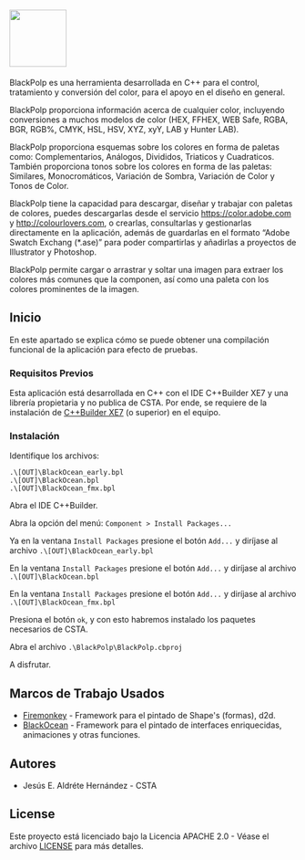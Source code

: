 # <a href='www.BlackPolp.csta.mx'><img src='http://www.csta.mx/ima/BlackPolp_github_150.png' height='100'></a>

BlackPolp es una herramienta desarrollada en C++ para el control, tratamiento y conversión del color, para el apoyo en el diseño en general.  

BlackPolp proporciona información acerca de cualquier color, incluyendo conversiones a muchos modelos de color (HEX, FFHEX, WEB Safe, RGBA, BGR, RGB%, CMYK, HSL, HSV, XYZ, xyY, LAB y Hunter LAB).

BlackPolp proporciona esquemas sobre los colores en forma de paletas como: Complementarios, Análogos, Divididos, Triaticos y Cuadraticos. También proporciona tonos sobre los colores en forma de las paletas: Similares, Monocromáticos, Variación de Sombra, Variación de Color y Tonos de Color.

BlackPolp tiene la capacidad para descargar, diseñar y trabajar con paletas de colores, puedes descargarlas desde el servicio https://color.adobe.com  y http://colourlovers.com, o crearlas, consultarlas y gestionarlas directamente en la aplicación, además de guardarlas en el formato “Adobe Swatch Exchang (*.ase)” para poder compartirlas y añadirlas a proyectos de Illustrator y Photoshop.

BlackPolp permite cargar o arrastrar y soltar una imagen para extraer los colores más comunes que la componen, así como una paleta con los colores prominentes de la imagen.


## Inicio

En este apartado se explica cómo se puede obtener una compilación funcional de la aplicación para efecto de pruebas.

### Requisitos Previos

Esta aplicación está desarrollada en C++ con el IDE C++Builder XE7 y una librería propietaria y no publica de CSTA. Por ende, se requiere de la instalación de [C++Builder XE7](https://www.embarcadero.com/home) (o superior) en el equipo.

### Instalación

Identifique los archivos:

```.\[OUT]\BlackOcean_early.bpl```<br/>
```.\[OUT]\BlackOcean.bpl```<br/>
```.\[OUT]\BlackOcean_fmx.bpl```

Abra el IDE C++Builder.

Abra la opción del menú: ```Component > Install Packages...```

Ya en la ventana ```Install Packages``` presione el botón ```Add...``` y diríjase al archivo ```.\[OUT]\BlackOcean_early.bpl```

En la ventana ```Install Packages``` presione el botón ```Add...``` y diríjase al archivo ```.\[OUT]\BlackOcean.bpl```

En la ventana ```Install Packages``` presione el botón ```Add...``` y diríjase al archivo ```.\[OUT]\BlackOcean_fmx.bpl```

Presiona el botón ```ok```, y con esto habremos instalado los paquetes necesarios de CSTA.

Abra el archivo ```.\BlackPolp\BlackPolp.cbproj```

A disfrutar.


## Marcos de Trabajo Usados

* [Firemonkey](https://www.embarcadero.com/products/rad-studio/fm-application-platform) - Framework para el pintado de Shape's (formas), d2d.
* [BlackOcean](http://csta.mx) - Framework para el pintado de interfaces enriquecidas, animaciones y otras funciones.


## Autores

* Jesús E. Aldréte Hernández - CSTA


## License

Este proyecto está licenciado bajo la Licencia APACHE 2.0 - Véase el archivo [LICENSE](LICENSE) para más detalles.